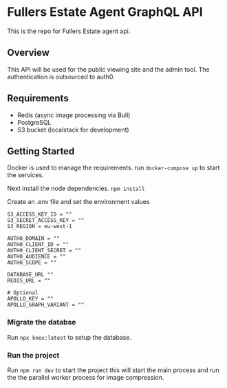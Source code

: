 # Fullers Estate Agent GraphQL API

This is the repo for Fullers Estate agent api. 

## Overview
This API will be used for the public viewing site and the admin tool. The authentication is outsourced to auth0. 

## Requirements 
- Redis (async image processing via Bull)
- PostgreSQL 
- S3 bucket (localstack for development)

## Getting Started

Docker is used to manage the requirements.
run `docker-compose up` to start the services.

Next install the node dependencies.
`npm install`

Create an .env file and set the environment values
```
S3_ACCESS_KEY_ID = ""
S3_SECRET_ACCESS_KEY = ""
S3_REGION = eu-west-1

AUTH0_DOMAIN = ""
AUTH0_CLIENT_ID = ""
AUTH0_CLIENT_SECRET = ""
AUTH0_AUDIENCE = ""
AUTH0_SCOPE = ""

DATABASE_URL ""
REDIS_URL = ""

# Optional
APOLLO_KEY = ""
APOLLO_GRAPH_VARIANT = ""
```

### Migrate the databse
Run `npx knex:latest` to setup the database.

### Run the project
Run `npm run dev` to start the project this will start the main process and run the the parallel worker process for image compression. 